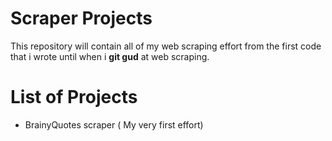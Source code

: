 # Scraper Projects

This repository will contain all of my web scraping effort from the first code that i wrote until when i **git gud** at web scraping.

# List of Projects

- BrainyQuotes scraper ( My very first effort)
